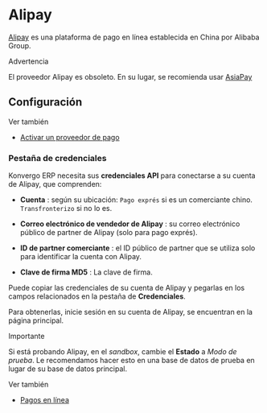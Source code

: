 # Alipay

[Alipay](https://www.alipay.com/) es una plataforma de pago en línea
establecida en China por Alibaba Group.

<div class="alert alert-warning">
<p class="alert-title">
Advertencia</p><p>El proveedor Alipay es obsoleto. En su lugar, se recomienda usar <a href="asiapay">AsiaPay</a></p>
</div>

## Configuración

<div class="alert alert-secondary">
<p class="alert-title">
Ver también</p><ul>
<li><p><a href="../payment_providers#payment-providers-add-new"><span class="std std-ref">Activar un proveedor de pago</span></a></p></li>
</ul>
</div>

### Pestaña de credenciales

Konvergo ERP necesita sus **credenciales API** para conectarse a su cuenta de Alipay,
que comprenden:

  * **Cuenta** : según su ubicación: `Pago exprés` si es un comerciante chino. `Transfronterizo` si no lo es.

  * **Correo electrónico de vendedor de Alipay** : su correo electrónico público de partner de Alipay (solo para pago exprés).

  * **ID de partner comerciante** : el ID público de partner que se utiliza solo para identificar la cuenta con Alipay.

  * **Clave de firma MD5** : La clave de firma.

Puede copiar las credenciales de su cuenta de Alipay y pegarlas en los campos
relacionados en la pestaña de **Credenciales**.

Para obtenerlas, inicie sesión en su cuenta de Alipay, se encuentran en la
página principal.

<div class="alert alert-warning">
<p class="alert-title">
Importante</p><p>Si está probando Alipay, en el <em>sandbox</em>, cambie el <b>Estado</b> a <em>Modo de prueba</em>. Le recomendamos hacer esto en una base de datos de prueba en lugar de su base de datos principal.</p>
</div> <div class="alert alert-secondary">
<p class="alert-title">
Ver también</p><ul>
<li><p><a href="../payment_providers">Pagos en línea</a></p></li>
</ul>
</div>

